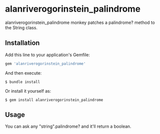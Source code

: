 # alanriverogorinstein_palindrome

alanriverogorinstein_palindrome monkey patches a palindrome? method to the String class.

## Installation

Add this line to your application's Gemfile:

```ruby
gem 'alanriverogorinstein_palindrome'
```

And then execute:

    $ bundle install

Or install it yourself as:

    $ gem install alanriverogorinstein_palindrome

## Usage

You can ask any "string".palindrome? and it'll return a boolean.
